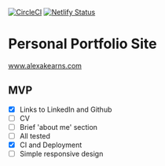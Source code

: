 [![CircleCI](https://circleci.com/gh/alexakearns/website-portfolio.svg?style=svg)](https://circleci.com/gh/alexakearns/website-portfolio) 
[![Netlify Status](https://api.netlify.com/api/v1/badges/016d4c85-1096-4f44-9359-fad23cde632f/deploy-status)](https://app.netlify.com/sites/determined-hoover-f2bbd4/deploys)

# Personal Portfolio Site

www.alexakearns.com

## MVP

- [x] Links to LinkedIn and Github
- [ ] CV
- [ ] Brief 'about me' section
- [ ] All tested
- [x] CI and Deployment
- [ ] Simple responsive design
